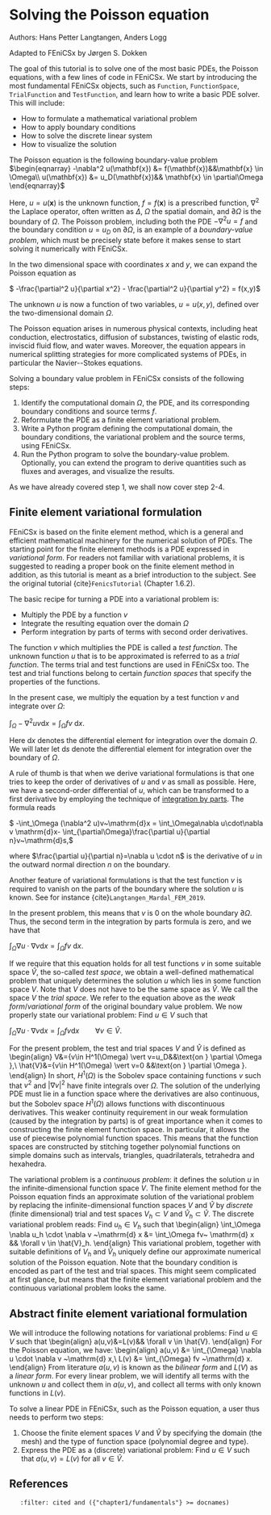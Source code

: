 # Solving the Poisson equation

Authors: Hans Petter Langtangen, Anders Logg 

Adapted to FEniCSx by Jørgen S. Dokken 

The goal of this tutorial is to solve one of the most basic PDEs, the Poisson equations, with a few lines of code in FEniCSx. We start by introducing the most fundamental FEniCSx objects, such as `Function`, `FunctionSpace`, `TrialFunction` and `TestFunction`, and learn how to write a basic PDE solver. 
This will include:
- How to formulate a mathematical variational problem
- How to apply boundary conditions
- How to solve the discrete linear system
- How to visualize the solution

The Poisson equation is the following boundary-value problem
$\begin{eqnarray}
-\nabla^2 u(\mathbf{x}) &= f(\mathbf{x})&&\mathbf{x} \in \Omega\\
u(\mathbf{x}) &= u_D(\mathbf{x})&& \mathbf{x} \in \partial\Omega
\end{eqnarray}$

Here, $u=u(\mathbf{x})$ is the unknown function, $f=f(\mathbf{x})$ is a prescribed function, $\nabla^2$ the Laplace operator, often written as $\Delta$, $\Omega$ the spatial domain, and $\partial\Omega$ is the boundary of $\Omega$. The Poisson problem, including both the PDE $-\nabla^2 u = f$ and the boundary condition $u=u_D$ on $\partial\Omega$, is an example of a _boundary-value problem_, which must be precisely state before it makes sense to start solving it numerically with FEniCSx. 

In the two dimensional space with coordinates $x$ and $y$, we can expand the Poisson equation as

$ -\frac{\partial^2 u}{\partial x^2} - \frac{\partial^2 u}{\partial y^2} = f(x,y)$

The unknown $u$ is now a function of two variables, $u=u(x,y)$, defined over the two-dimensional domain $\Omega$. 

The Poisson equation arises in numerous physical contexts, including
heat conduction, electrostatics, diffusion of substances, twisting of
elastic rods, inviscid fluid flow, and water waves. Moreover, the
equation appears in numerical splitting strategies for more complicated
systems of PDEs, in particular the Navier--Stokes equations.

Solving a boundary value problem in FEniCSx consists of the following steps:

1. Identify the computational domain $\Omega$, the PDE, and its corresponding boundary conditions and source terms $f$.
2. Reformulate the PDE as a finite element variational problem.
3. Write a Python program defining the computational domain, the boundary conditions, the variational problem and the source terms, using FEniCSx.
4. Run the Python program to solve the boundary-value problem. Optionally, you can extend the program to derive quantities such as fluxes and averages,
and visualize the results.

As we have already covered step 1, we shall now cover step 2-4.

## Finite element variational formulation

FEniCSx is based on the finite element method, which is a general and
efficient mathematical machinery for the numerical solution of
PDEs. The starting point for the finite element methods is a PDE
expressed in _variational form_. For readers not familiar with variational problems, it is suggested to reading a proper book on the finite element method in addition, as this tutorial is meant as a brief introduction to the subject. See the original tutorial {cite}`FenicsTutorial` (Chapter 1.6.2).

The basic recipe for turning a PDE into a variational problem is:
- Multiply the PDE by a function $v$
- Integrate the resulting equation over the domain $\Omega$
- Perform integration by parts of terms with second order derivatives. 

The function $v$ which multiplies the PDE is called a _test function_. The unknown function $u$ that is to be approximated is referred to as a _trial function_. 
The terms trial and test functions are used in FEniCSx too. The test and trial functions belong to certain _function spaces_ that specify the properties of the functions.

In the present case, we multiply the equation by a test function $v$ and  integrate over $\Omega$:

$\int_\Omega -\nabla^2 u v \mathrm{d} x = \int_\Omega f v ~\mathrm{d} x.$

Here $\mathrm{d} x$ denotes the differential element for integration over the domain $\Omega$. We will later let $\mathrm{d} s$ denote the differential element for integration over the boundary of $\Omega$. 

A rule of thumb is that when we derive variational formulations is that one tries to keep the order of derivatives of $u$ and $v$ as small as possible. 
Here, we have a second-order differential of $u$, which can be transformed to a first derivative by employing the technique of 
[integration by parts](https://en.wikipedia.org/wiki/Integration_by_parts).
The formula reads 

$ -\int_\Omega (\nabla^2 u)v~\mathrm{d}x
= \int_\Omega\nabla u\cdot\nabla v \mathrm{d}x- 
\int_{\partial\Omega}\frac{\partial u}{\partial n}v~\mathrm{d}s,$

where $\frac{\partial u}{\partial n}=\nabla u \cdot n$ is the derivative of $u$ in the outward normal direction $n$ on the boundary.

Another feature of variational formulations is that the test function $v$ is required to vanish on the parts of the boundary where the solution $u$ is known. See for instance {cite}`Langtangen_Mardal_FEM_2019`.

In the present problem, this means that $v$ is $0$ on the whole boundary $\partial\Omega$. Thus, the second term in the integration by parts formula is zero, and we have that 

$\int_\Omega \nabla u \cdot \nabla v \mathrm{d} x = \int_\Omega f v~\mathrm{d} x.$

If we require that this equation holds for all test functions $v$ in some suitable space $\hat{V}$, the so-called _test space_, we obtain a well-defined mathematical problem that uniquely determines the solution $u$ which lies in some function space $V$. Note that $V$ does not have to be the same space as 
$\hat{V}$. We call the space $V$ the _trial space_. We refer to the equation above as the _weak form_/_variational form_ of the original boundary value problem. We now properly state our variational problem:
Find $u\in V$ such that 

$\int_\Omega \nabla u \cdot \nabla v \mathrm{d} x = \int_\Omega f v\mathrm{d} x\qquad \forall v \in \hat{V}.$

For the present problem, the test and trial spaces $V$ and $\hat{V}$ is defined as
\begin{align}
V&=\{v\in H^1(\Omega) \vert v=u_D&&\text{on } \partial \Omega \},\\
\hat{V}&=\{v\in H^1(\Omega) \vert v=0 &&\text{on } \partial \Omega \}.
\end{align}
In short, $H^1(\Omega)$ is the Sobolev space containing functions $v$ such that $v^2$ and $\vert \nabla v \vert ^2$ have finite integrals over $\Omega$. The solution of the underlying
PDE must lie in a function space where the derivatives are 
also continuous, but the Sobolev space $H^1(\Omega)$ allows functions with discontinuous derivatives.
This weaker continuity requirement in our weak formulation (caused by the integration by parts) is of great importance when it comes to constructing the finite element function space. In particular, it allows the use of piecewise polynomial function spaces. This means that the function spaces are constructed 
by stitching together polynomial functions on simple domains 
such as intervals, triangles, quadrilaterals, tetrahedra and
hexahedra. 

The variational problem is a _continuous problem_: it defines the solution $u$ in the infinite-dimensional function space $V$.
The finite element method for the  Poisson equation finds an approximate solution of the variational problem by replacing the infinite-dimensional function spaces $V$ and $\hat V$ by _discrete_ (finite dimensional) trial and test spaces $V_h\subset V$ and $\hat{V}_h \subset \hat{V}$. The discrete
variational problem reads: Find $u_h\in V_h$ such that 
\begin{align}
\int_\Omega \nabla u_h \cdot \nabla v ~\mathrm{d} x &= \int_\Omega fv~ \mathrm{d} x && \forall v \in \hat{V}_h.
\end{align}
This variational problem, together with suitable definitions of $V_h$ and $\hat{V}_h$ uniquely define our approximate numerical solution of the Poisson equation. 
Note that the boundary condition is encoded as part of the test and trial spaces. This might seem complicated at first glance, 
but means that the finite element variational problem and the continuous variational problem looks the same. 

## Abstract finite element variational formulation

We will introduce the following notations for variational problems:
Find $u\in V$ such that 
\begin{align}
a(u,v)&=L(v)&& \forall v \in \hat{V}.
\end{align}
For the Poisson equation, we have:
\begin{align}
a(u,v) &= \int_{\Omega} \nabla u \cdot \nabla v ~\mathrm{d} x,\\
L(v) &= \int_{\Omega} fv ~\mathrm{d} x.
\end{align}
From literature $a(u,v)$ is known as the _bilinear form_ and $L(V)$ as a _linear form_. 
For every linear problem, we will identify all terms with the unknown $u$ and collect them in $a(u,v)$, and collect all terms with only  known functions in $L(v)$.

To solve a linear PDE in FEniCSx, such as the Poisson equation, a user thus needs to perform two steps:

1. Choose the finite element spaces $V$ and $\hat{V}$ by specifying the domain (the mesh) and the type of function space (polynomial degree and type).
2. Express the PDE as a (discrete) variational problem: Find $u\in V$ such that $a(u,v)=L(v)$ for all $v \in \hat{V}$.

## References
```{bibliography}
   :filter: cited and ({"chapter1/fundamentals"} >= docnames)
```
